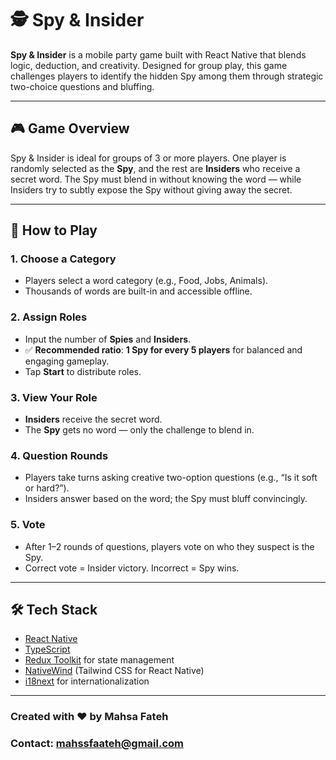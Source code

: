 # 🕵️ Spy & Insider

**Spy & Insider** is a mobile party game built with React Native that blends logic, deduction, and creativity. Designed for group play, this game challenges players to identify the hidden Spy among them through strategic two-choice questions and bluffing.

---

## 🎮 Game Overview

Spy & Insider is ideal for groups of 3 or more players. One player is randomly selected as the **Spy**, and the rest are **Insiders** who receive a secret word. The Spy must blend in without knowing the word — while Insiders try to subtly expose the Spy without giving away the secret.

---
## 🧩 How to Play

### 1. **Choose a Category**
- Players select a word category (e.g., Food, Jobs, Animals).
- Thousands of words are built-in and accessible offline.

### 2. **Assign Roles**
- Input the number of **Spies** and **Insiders**.
- ✅ **Recommended ratio**: **1 Spy for every 5 players** for balanced and engaging gameplay.
- Tap **Start** to distribute roles.

### 3. **View Your Role**
- **Insiders** receive the secret word.
- The **Spy** gets no word — only the challenge to blend in.

### 4. **Question Rounds**
- Players take turns asking creative two-option questions (e.g., “Is it soft or hard?”).
- Insiders answer based on the word; the Spy must bluff convincingly.

### 5. **Vote**
- After 1–2 rounds of questions, players vote on who they suspect is the Spy.
- Correct vote = Insider victory. Incorrect = Spy wins.
---

## 🛠️ Tech Stack

- [React Native](https://reactnative.dev/)
- [TypeScript](https://www.typescriptlang.org/)
- [Redux Toolkit](https://redux-toolkit.js.org/) for state management
- [NativeWind](https://www.nativewind.dev/) (Tailwind CSS for React Native)
- [i18next](https://www.i18next.com/) for internationalization

---

### Created with ❤️ by Mahsa Fateh

### Contact: mahssfaateh@gmail.com
